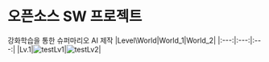 # 오픈소스 SW 프로젝트
강화학습을 통한 슈퍼마리오 AI 제작
|Level\World|World_1|World_2|
|:---:|:---:|:---:|
|Lv.1|![testLv1](https://user-images.githubusercontent.com/98371516/212639692-24d980dc-0574-4697-888e-682a20db1321.gif)|![testLv2](https://user-images.githubusercontent.com/98371516/212639710-67756de5-3283-4f08-97ff-0b3dcc7ef26b.gif)|
